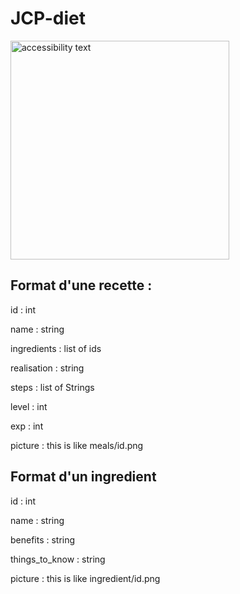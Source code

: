 # JCP-diet
<img src="https://www.logolynx.com/images/logolynx/2e/2e9b0b5a1e3480cbea4cf95378ba5493.jpeg" width="350" alt="accessibility text">

## Format d'une recette :

id : int

name : string

ingredients : list of ids

realisation : string

steps : list of Strings

level : int

exp : int

picture : this is like meals/id.png

## Format d'un ingredient

id : int

name : string

benefits : string

things_to_know : string

picture : this is like ingredient/id.png
